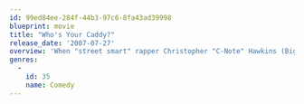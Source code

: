 ```yaml
---
id: 99ed84ee-284f-44b3-97c6-8fa43ad39998
blueprint: movie
title: "Who's Your Caddy?"
release_date: '2007-07-27'
overview: 'When "street smart" rapper Christopher "C-Note" Hawkins (Big Boi) applies for a membership to all-white Carolina Pines Country Club, the establishment''s proprietors are hardly ready to oblige him.'
genres:
  -
    id: 35
    name: Comedy
---
```

